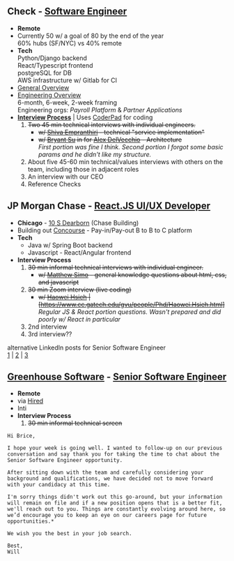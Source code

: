
## Check - [Software Engineer](https://www.checkhq.com/company/open-roles?gh_jid=4029901004) 
- **Remote**  
- Currently 50 w/ a goal of 80 by the end of the year  
60% hubs (SF/NYC) vs 40% remote  
- **Tech**  
Python/Django backend  
React/Typescript frontend  
postgreSQL for DB  
AWS infrastructure w/ Gitlab for CI  
- [General Overview](https://www.notion.so/checkhq/Check-Overview-a332fd2facb14c70a1c38cf8510aa8b5) 
- [Engineering Overview](https://www.notion.so/checkhq/Check-Engineering-Overview-0e88fc35a4f243c3b88cae14d22d0a89)  
6-month, 6-week, 2-week framing  
Engineering orgs: *Payroll Platform* & *Partner Applications*
- **[Interview Process](https://www.notion.so/Check-Engineering-Interviews-2f5ad4afdae243f6a7f30afc8e33acc6)**  | Uses [CoderPad](https://app.coderpad.io/launch-sandbox) for coding
  1. <strike>Two 45 min technical interviews with individual engineers.</strike>
	  - <strike>w/ [Shiva Empranthiri](https://www.linkedin.com/in/sempranthiri/) - technical "service implementation"</strike>  
	  - <strike>w/ [Bryant Su](https://www.linkedin.com/in/bryantwsu/) in for [Alex DelVecchio](https://www.linkedin.com/in/delvecchioalex/) - Architecture</strike>  
	  *First portion was fine I think. Second portion I forgot some basic params and he didn't like my structure.*
  2. About five 45-60 min technical/values interviews with others on the team, including those in adjacent roles  
  3. An interview with our CEO  
  4. Reference Checks  



## JP Morgan Chase - [React.JS UI/UX Developer](https://jpmc.fa.oraclecloud.com/hcmUI/CandidateExperience/en/sites/CX_1001/job/210089927/) 
- **Chicago** - [10 S Dearborn](https://goo.gl/maps/5E83Go6FUoxcgFDC6) (Chase Building)
- Building out [Concourse](
https://www.jpmorgan.com/solutions/treasury-payments/digital-channels/concourse) - Pay-in/Pay-out  B to B to C platform
- **Tech** 
	- Java w/ Spring Boot backend
	- Javascript - React/Angular frontend		
- **Interview Process**  
  1. <strike>30 min informal technical interviews with individual engineer.</strike>
	  - <strike>w/ [Matthew Simo](https://www.linkedin.com/in/matthewsimo/) - general knowledge questions about html, css, and javascript</strike>  
  2. <strike>30 min Zoom interview (live coding)</strike> 
	  - <strike>w/ [Haowei Hsieh](https://www.linkedin.com/in/matthewsimo/) | [https://www.cc.gatech.edu/gvu/people/Phd/Haowei.Hsieh.html] </strike>  
*Regular JS & React portion questions. Wasn't prepared and did poorly w/ React in particular*
  3. 2nd interview  
  4. 3rd interview??

alternative LinkedIn posts for Senior Software Engineer  
[1](https://www.linkedin.com/jobs/view/2673554313/) | [2](https://www.linkedin.com/jobs/view/2672509332/) | [3](https://www.linkedin.com/jobs/view/2673550451/)


## [Greenhouse Software](https://www.greenhouse.io/) - [Senior Software Engineer](https://www.greenhouse.io/careers/opportunities/job?id=2369285)
- **Remote** 
- via [Hired](https://hired.com/ivrs/1306587) 
- Inti
- **Interview Process**  
  1. <strike>30 min informal technical screen</strike>  
```
Hi Brice,

I hope your week is going well. I wanted to follow-up on our previous conversation and say thank you for taking the time to chat about the Senior Software Engineer opportunity.

After sitting down with the team and carefully considering your background and qualifications, we have decided not to move forward with your candidacy at this time.

I'm sorry things didn't work out this go-around, but your information will remain on file and if a new position opens that is a better fit, we'll reach out to you. Things are constantly evolving around here, so we’d encourage you to keep an eye on our careers page for future opportunities.*

We wish you the best in your job search.

Best,
Will
```